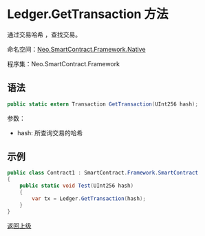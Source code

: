 # Ledger.GetTransaction 方法

通过交易哈希 ，查找交易。

命名空间：[Neo.SmartContract.Framework.Native](../../Neo.SmartContract.Framework.Native.md)

程序集：Neo.SmartContract.Framework

## 语法

```c#
public static extern Transaction GetTransaction(UInt256 hash);
```

参数：

- hash: 所查询交易的哈希

## 示例

```c#
public class Contract1 : SmartContract.Framework.SmartContract
{
    public static void Test(UInt256 hash)
    {
        var tx = Ledger.GetTransaction(hash);
    }
}
```
[返回上级](../Ledger.md)